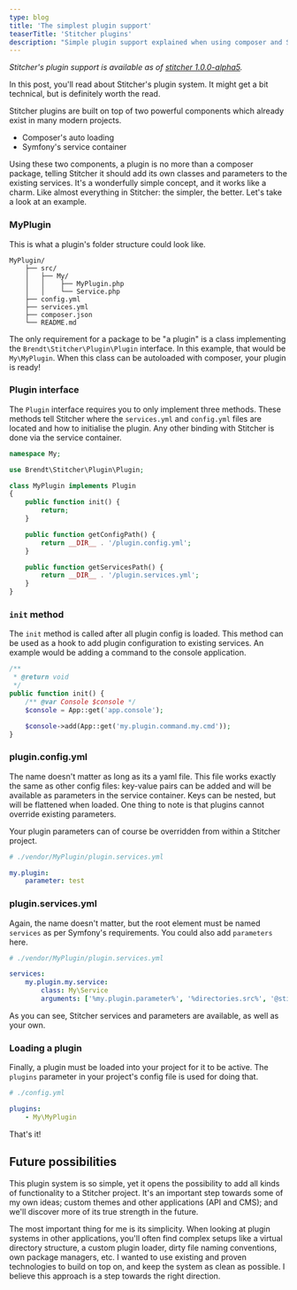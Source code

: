 ```yaml
---
type: blog
title: 'The simplest plugin support'
teaserTitle: 'Stitcher plugins'
description: "Simple plugin support explained when using composer and Symfony's service container."
---
```


*Stitcher's plugin support is available as of [stitcher 1.0.0-alpha5](/blog/stitcher-alpha-5).*

In this post, you'll read about Stitcher's plugin system. It might get a bit technical, but is definitely worth the read.

Stitcher plugins are built on top of two powerful components which already exist in many modern projects.

- Composer's auto loading
- Symfony's service container

Using these two components, a plugin is no more than a composer package, telling Stitcher it should add its own classes and parameters to the existing services. It's a wonderfully simple concept, and it works like a charm. Like almost everything in Stitcher: the simpler, the better. Let's take a look at an example.

### MyPlugin

This is what a plugin's folder structure could look like.

```
MyPlugin/
	├── src/
	│   ├── My/
	│   │    ├── MyPlugin.php
	│   │    └── Service.php
	├── config.yml
	├── services.yml
	├── composer.json
	└── README.md
```

The only requirement for a package to be "a plugin" is a class implementing the `Brendt\Stitcher\Plugin\Plugin` interface. In this example, that would be `My\MyPlugin`. When this class can be autoloaded with composer, your plugin is ready!

### Plugin interface

The `Plugin` interface requires you to only implement three methods. These methods tell Stitcher where the `services.yml` and `config.yml` files are located and how to initialise the plugin. Any other binding with Stitcher is done via the service container.

```php
namespace My;

use Brendt\Stitcher\Plugin\Plugin;

class MyPlugin implements Plugin
{
    public function init() {
        return;
    }

    public function getConfigPath() {
        return __DIR__ . '/plugin.config.yml';
    }

    public function getServicesPath() {
        return __DIR__ . '/plugin.services.yml';
    }
}
```

### `init` method

The `init` method is called after all plugin config is loaded. This method can be used as a hook to add plugin configuration to existing services. An example would be adding a command to the console application.

```php
/**
 * @return void
 */
public function init() {
    /** @var Console $console */
    $console = App::get('app.console');

    $console->add(App::get('my.plugin.command.my.cmd'));
}
```

### plugin.config.yml

The name doesn't matter as long as its a yaml file. This file works exactly the same as other config files: key-value pairs can be added and will be available as parameters in the service container. Keys can be nested, but will be flattened when loaded. One thing to note is that plugins cannot override existing parameters.

Your plugin parameters can of course be overridden from within a Stitcher project.

```yaml
# ./vendor/MyPlugin/plugin.services.yml

my.plugin:
    parameter: test
```

### plugin.services.yml

Again, the name doesn't matter, but the root element must be named `services` as per Symfony's requirements. You could also add `parameters` here.

```yaml
# ./vendor/MyPlugin/plugin.services.yml

services:
    my.plugin.my.service:
        class: My\Service
        arguments: ['%my.plugin.parameter%', '%directories.src%', '@stitcher']
```

As you can see, Stitcher services and parameters are available, as well as your own.

### Loading a plugin

Finally, a plugin must be loaded into your project for it to be active. The `plugins` parameter in your project's config file is used for doing that.

```yaml
# ./config.yml

plugins:
    - My\MyPlugin
```

That's it!

## Future possibilities

This plugin system is so simple, yet it opens the possibility to add all kinds of functionality to a Stitcher project. It's an important step towards some of my own ideas; custom themes and other applications (API and CMS); and we'll discover more of its true strength in the future.

The most important thing for me is its simplicity. When looking at plugin systems in other applications, you'll often find complex setups like a virtual directory structure, a custom plugin loader, dirty file naming conventions, own package managers, etc. I wanted to use existing and proven technologies to build on top on, and keep the system as clean as possible. I believe this approach is a step towards the right direction.
